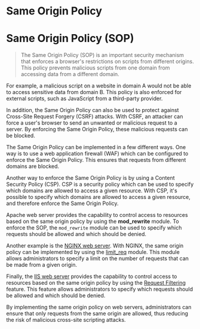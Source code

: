 # Same Origin Policy

[](https://rkive.gitbook.io/~gitbook/image?url=https%3A%2F%2F3577347090-files.gitbook.io%2F%7E%2Ffiles%2Fv0%2Fb%2Fgitbook-x-prod.appspot.com%2Fo%2Fspaces%252FWrIcinZ87qSasUAtuqcU%252Fuploads%252FxR61a0sBO9PPNV6gFS0L%252Fimage.png%3Falt%3Dmedia%26token%3D31f754c8-67c5-4c60-b9f0-851218613e68&width=768&dpr=4&quality=100&sign=d1804eb&sv=2)

# Same Origin Policy (SOP)

> The Same Origin Policy (SOP) is an important security mechanism that enforces a browser's restrictions on scripts from different origins. This policy prevents malicious scripts from one domain from accessing data from a different domain.
> 

For example, a malicious script on a website in domain A would not be able to access sensitive data from domain B. This policy is also enforced for external scripts, such as JavaScript from a third-party provider.

In addition, the Same Origin Policy can also be used to protect against Cross-Site Request Forgery (CSRF) attacks. With CSRF, an attacker can force a user's browser to send an unwanted or malicious request to a server. By enforcing the Same Origin Policy, these malicious requests can be blocked.

The Same Origin Policy can be implemented in a few different ways. One way is to use a web application firewall (WAF) which can be configured to enforce the Same Origin Policy. This ensures that requests from different domains are blocked.

Another way to enforce the Same Origin Policy is by using a Content Security Policy (CSP). CSP is a security policy which can be used to specify which domains are allowed to access a given resource. With CSP, it's possible to specify which domains are allowed to access a given resource, and therefore enforce the Same Origin Policy.

Apache web server provides the capability to control access to resources based on the same origin policy by using the **mod_rewrite** module. To enforce the SOP, the `mod_rewrite` module can be used to specify which requests should be allowed and which should be denied.

Another example is the [NGINX web server](https://nginx.org/). With NGINX, the same origin policy can be implemented by using the [limit_req](https://nginx.org/en/docs/http/ngx_http_limit_req_module.html) module. This module allows administrators to specify a limit on the number of requests that can be made from a given origin.

Finally, the [IIS web server](https://www.iis.net/) provides the capability to control access to resources based on the same origin policy by using the [Request Filtering](https://docs.microsoft.com/en-us/iis/configuration/system.webserver/security/requestfiltering/) feature. This feature allows administrators to specify which requests should be allowed and which should be denied.

By implementing the same origin policy on web servers, administrators can ensure that only requests from the same origin are allowed, thus reducing the risk of malicious cross-site scripting attacks.